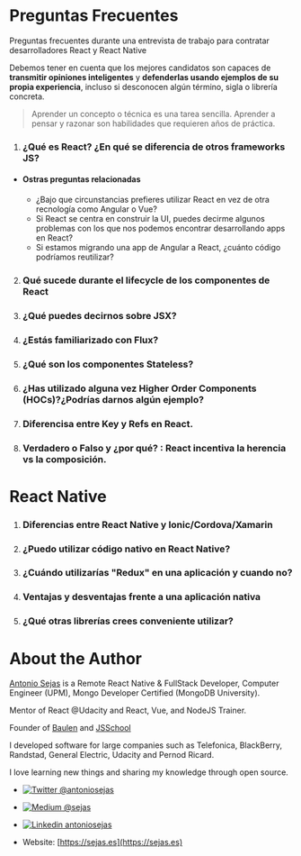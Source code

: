 
# Preguntas Frecuentes
Preguntas frecuentes durante una entrevista de trabajo para contratar desarrolladores React y React Native 

Debemos tener en cuenta que los mejores candidatos son capaces de **transmitir opiniones inteligentes** y **defenderlas usando ejemplos de su propia experiencia**, incluso si desconocen algún término, sigla o librería concreta.
> Aprender un concepto o técnica es una tarea sencilla. Aprender a pensar y razonar son habilidades que requieren años de práctica.

1.  ### ¿Qué es React? ¿En qué se diferencia de otros frameworks JS?
 - #### Ostras preguntas relacionadas
   - ¿Bajo que circunstancias prefieres utilizar React en vez de otra recnología como Angular o Vue?
   - Si React se centra en construir la UI, puedes decirme algunos problemas con los que nos podemos encontrar desarrollando apps en React?
   - Si estamos migrando una app de Angular a React, ¿cuánto código podríamos reutilizar?
2. ### Qué sucede durante el lifecycle de los componentes de React
3. ### ¿Qué puedes decirnos sobre JSX?
4. ### ¿Estás familiarizado con Flux?
5. ### ¿Qué son los componentes Stateless?
6. ### ¿Has utilizado alguna vez Higher Order Components (HOCs)?¿Podrías darnos algún ejemplo?
7. ### Diferencisa entre Key y Refs en React.
8. ### Verdadero o Falso y ¿por qué? : React incentiva la herencia vs la composición.


# React Native
1. ### Diferencias entre React Native y Ionic/Cordova/Xamarin
2. ### ¿Puedo utilizar código nativo en React Native?
3. ### ¿Cuándo utilizarías "Redux" en una aplicación y cuando no?
4. ### Ventajas y desventajas frente a una aplicación nativa
5. ### ¿Qué otras librerías crees conveniente utilizar?


# About the Author

[Antonio Sejas](https://sejas.es) is a Remote React Native & FullStack Developer, Computer Engineer (UPM), Mongo Developer Certified (MongoDB University).

Mentor of React @Udacity and React, Vue, and NodeJS Trainer.

Founder of [Baulen](https://baulen.com) and [JSSchool](https://jsschool.es)

I developed software for large companies such as Telefonica, BlackBerry, Randstad, General Electric, Udacity and Pernod Ricard.

I love learning new things and sharing my knowledge through open source.
-  [![Twitter](https://raw.githubusercontent.com/adamfairhead/webicons/master/webicons/webicon-twitter-s.png) @antoniosejas](http://bit.ly/2A1yeOT)

-  [ ![Medium](https://raw.githubusercontent.com/adamfairhead/webicons/master/webicons/webicon-medium-s.png)         @sejas](http://bit.ly/2NyXDBw)

-  [![Linkedin](https://raw.githubusercontent.com/adamfairhead/webicons/master/webicons/webicon-linkedin-s.png) antoniosejas](http://bit.ly/2LghNDK)

- Website: [https://sejas.es](https://sejas.es)
